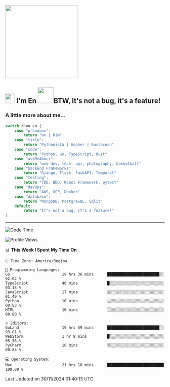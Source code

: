 <img align='center' src="https://media.giphy.com/media/GP1TJJSV4Ys1r64q2A/giphy.gif" width="230">

<h2><img src="https://emojis.slackmojis.com/emojis/images/1531849430/4246/blob-sunglasses.gif?1531849430" width="30"/> I'm En <img src="https://media.giphy.com/media/12oufCB0MyZ1Go/giphy.gif" width="50">BTW, It's not a bug, it's a feature!</h2>


<!-- <img align='right' src="https://media.giphy.com/media/M9gbBd9nbDrOTu1Mqx/giphy.gif" width="230"> -->


### A little more about me... 
<!--
```javascript
const zhou-en = {
    pronouns: "He" | "Him",
    title: "Pythonista" | "Gopher" | "Rustacean",
    code: ["Python", "Go", "Rust", "TypeScript"],
    askMeAbout: ["web dev", "tech", "app dev", "photography"],
    technologies: {
        backEnd: {
            python: ["Django", "Flask", "FaskAPI"],
            go: []
        },
        scraping: ["selenium", "scrapy", "spider"],
        testing: ["Robot Framework"],
        devOps: ["AWS", "Docker", "GCP", "Nginx"],
        databases: ["mongo", "postgresql", "sqlite"],
        misc: ["Firebase", "Heroku"]
    },
    architecture: ["Event Driven Architecture", "Microservices"],
    currentFocus: ["Temporal", "Rust"],
    funFact: "It's not a bug, it's a feature!"
};
```
  -->

```go
switch zhou-en {
    case "pronouns":
        return "He | Him"
    case "title":
        return "Pythonista | Gopher | Rustacean"
    case "code":
        return "Python, Go, TypeScript, Rust"
    case "askMeAbout":
        return "web dev, tech, api, photography, basketball"
    case "backEnd Frameworks":
        return "Django, Flask, FaskAPI, Temporal"
    case "testing":
        return "TDD, BDD, Robot Framework, pytest"
    case "devOps":
        return "AWS, GCP, Docker"
    case "database":
        return "MongoDB, PostgreSQL, Sqlit"
    default:
        return "It's not a bug, it's a feature!"
}
```




---
<!--START_SECTION:waka-->
![Code Time](http://img.shields.io/badge/Code%20Time-1%2C884%20hrs%2012%20mins-blue)

![Profile Views](http://img.shields.io/badge/Profile%20Views-7-blue)

📊 **This Week I Spent My Time On** 

```text
🕑︎ Time Zone: America/Regina

💬 Programming Languages: 
Go                       19 hrs 36 mins      ███████████████████████░░   92.02 % 
TypeScript               40 mins             █░░░░░░░░░░░░░░░░░░░░░░░░   03.13 % 
JavaScript               17 mins             ░░░░░░░░░░░░░░░░░░░░░░░░░   01.40 % 
Python                   10 mins             ░░░░░░░░░░░░░░░░░░░░░░░░░   00.83 % 
HTML                     10 mins             ░░░░░░░░░░░░░░░░░░░░░░░░░   00.80 % 

🔥 Editors: 
GoLand                   19 hrs 59 mins      ███████████████████████░░   93.81 % 
WebStorm                 1 hr 8 mins         █░░░░░░░░░░░░░░░░░░░░░░░░   05.36 % 
PyCharm                  10 mins             ░░░░░░░░░░░░░░░░░░░░░░░░░   00.83 % 

💻 Operating System: 
Mac                      21 hrs 18 mins      █████████████████████████   100.00 % 
```


 Last Updated on 30/11/2024 01:40:13 UTC
<!--END_SECTION:waka-->

